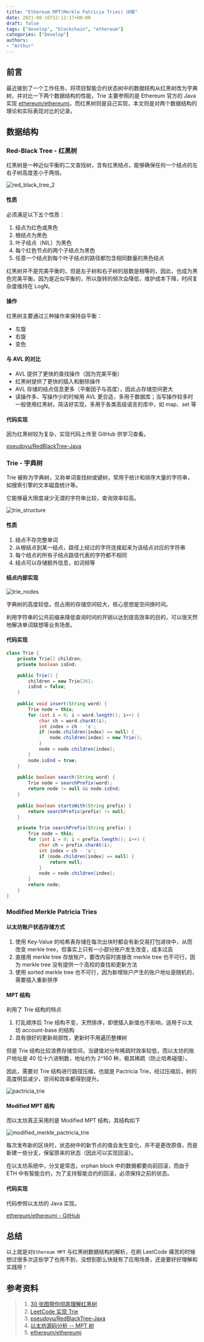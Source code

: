 ```yaml
---
title: "Ethereum MPT(Merkle Patricia Tries) 详解"
date: 2021-08-16T12:12:17+08:00
draft: false 
tags: ["develop", "blockchain", "ethereum"]
categories: ["Develop"]
authors:
- "Arthur"
---
```


## 前言

最近接到了一个工作任务，将项目智能合约状态树中的数据结构从红黑树改为字典树，并对比一下两个数据结构的性能，Trie 主要参照的是 Ethereum 官方的 Java 实现 [ethereum/ethereumj](https://github.com/ethereum/ethereumj/tree/develop/ethereumj-core/src/main/java/org/ethereum/trie)，而红黑树则是自己实现，本文则是对两个数据结构的理论和实际表现对比的记录。

## 数据结构

### Red-Black Tree - 红黑树

红黑树是一种近似平衡的二叉查找树，含有红黑结点，能够确保任何一个结点的左右子树高度差小于两倍。

![red_black_tree_2](https://cdn.jsdelivr.net/gh/pseudoyu/image_hosting@master/hugo_images/red_black_tree_2.png)
#### 性质

必须满足以下五个性质：

1. 结点为红色或黑色
2. 根结点为黑色
3. 叶子结点（NIL）为黑色
4. 每个红色节点的两个子结点为黑色
5. 任意一个结点到每个叶子结点的路径都包含相同数量的黑色结点

红黑树并不是完美平衡的，但是左子树和右子树的层数是相等的，因此，也成为黑色完美平衡。因为是近似平衡的，所以旋转的频次会降低，维护成本下降，时间复杂度维持在 LogN。

#### 操作

红黑树主要通过三种操作来保持自平衡：

- 左旋
- 右旋
- 变色

#### 与 AVL 的对比

- AVL 提供了更快的查找操作（因为完美平衡）
- 红黑树提供了更快的插入和删除操作
- AVL 存储的结点信息更多（平衡因子与高度），因此占存储空间更大
- 读操作多、写操作少的时候用 AVL 更合适，多用于数据库；当写操作较多时一般使用红黑树，简洁好实现，多用于各类高级语言的库中，如 map、set 等

#### 代码实现

因为红黑树较为复杂，实现代码上传至 GitHub 供学习查看。

[pseudoyu/RedBlackTree-Java](https://github.com/pseudoyu/RedBlackTree-java)

### Trie - 字典树

Trie 被称为字典树，又称单词查找树或键树，常用于统计和排序大量的字符串，如搜索引擎的文本磁盘统计等。

它能够最大限度减少无谓的字符串比较，查询效率较高。

![trie_structure](https://cdn.jsdelivr.net/gh/pseudoyu/image_hosting@master/hugo_images/trie_structure.png)
#### 性质

1. 结点不存完整单词
2. 从根结点到某一结点，路径上经过的字符连接起来为该结点对应的字符串
3. 每个结点的所有子结点路径代表的字符都不相同
4. 结点可以存储额外信息，如词频等

#### 结点内部实现

![trie_nodes](https://cdn.jsdelivr.net/gh/pseudoyu/image_hosting@master/hugo_images/trie_nodes.png)

字典树的高度较低，但占用的存储空间较大，核心思想是空间换时间。

利用字符串的公共前缀来降低查询时间的开销以达到提高效率的目的，可以很天然地解决单词联想等业务场景。

#### 代码实现

```java
class Trie {
    private Trie[] children;
    private boolean isEnd;

    public Trie() {
        children = new Trie[26];
        isEnd = false;
    }
    
    public void insert(String word) {
        Trie node = this;
        for (int i = 0; i < word.length(); i++) {
            char ch = word.charAt(i);
            int index = ch - 'a';
            if (node.children[index] == null) {
                node.children[index] = new Trie();
            }
            node = node.children[index];
        }
        node.isEnd = true;
    }
    
    public boolean search(String word) {
        Trie node = searchPrefix(word);
        return node != null && node.isEnd;
    }
    
    public boolean startsWith(String prefix) {
        return searchPrefix(prefix) != null;
    }

    private Trie searchPrefix(String prefix) {
        Trie node = this;
        for (int i = 0; i < prefix.length(); i++) {
            char ch = prefix.charAt(i);
            int index = ch - 'a';
            if (node.children[index] == null) {
                return null;
            }
            node = node.children[index];
        }
        return node;
    }
}
```

### Modified Merkle Patricia Tries

#### 以太坊账户状态存储方式

1. 使用 Key-Value 的哈希表存储在每次出块时都会有新交易打包进块中，从而改变 merkle tree，但事实上只有一小部分账户发生改变，成本过高
2. 直接用 merkle tree 存放账户，要改内容时直接改 merkle tree 也不可行，因为 merkle tree 没有提供一个高校的查找和更新方法
3. 使用 sorted merkle tree 也不可行，因为新增账户产生的账户地址是随机的，需要插入重新排序

#### MPT 结构

利用了 Trie 结构的特点

1. 打乱顺序后 Trie 结构不变，天然排序，即使插入新值也不影响，适用于以太坊 account-base 的结构
2. 具有很好的更新局部性，更新时不用遍历整棵树

但是 Trie 结构比较浪费存储空间，当键值对分布稀疏时效率较低，而以太坊的账户地址是 40 位十六进制数，地址约为 2^160 种，极其稀疏（防止哈希碰撞）。

因此，需要对 Trie 结构进行路径压缩，也就是 Pactricia Trie，经过压缩后，树的高度明显减少，空间和效率都得到提升。

![pactricia_trie](https://cdn.jsdelivr.net/gh/pseudoyu/image_hosting@master/hugo_images/pactricia_trie.png)

#### Modified MPT 结构

而以太坊真正采用的是 Modified MPT 结构，其结构如下

![modified_merkle_pactricia_trie](https://cdn.jsdelivr.net/gh/pseudoyu/image_hosting@master/hugo_images/modified_merkle_pactricia_trie.png)

每次发布新的区块时，状态树中的新节点的值会发生变化，并不是更改原值，而是新建一些分支，保留原来的状态（因此可以实现回滚）。

在以太坊系统中，分叉是常态，orphan block 中的数据都要向前回滚，而由于 ETH 中有智能合约，为了支持智能合约的回滚，必须保持之前的状态。

#### 代码实现

代码参照以太坊的 Java 实现。

[ethereum/ethereumj - GitHub](https://github.com/ethereum/ethereumj/tree/develop/ethereumj-core/src/main/java/org/ethereum/trie)

## 总结

以上就是对`Ethereum MPT` 与红黑树数据结构的解析，在刷 LeetCode 痛苦的时候想过很多次这些学了也用不到，没想到那么快就有了应用场景，还是要好好理解和实践呀！

## 参考资料

> 1. [30 张图带你彻底理解红黑树](https://www.jianshu.com/p/e136ec79235c)
> 2. [LeetCode 实现 Trie](https://leetcode-cn.com/problems/implement-trie-prefix-tree/solution/shi-xian-trie-qian-zhui-shu-by-leetcode-ti500/)
> 3. [pseudoyu/RedBlackTree-Java](https://github.com/pseudoyu/RedBlackTree-java)  
> 4. [以太坊源码分析 -- MPT 树](https://segmentfault.com/a/1190000016050921)
> 5. [ethereum/ethereumj](https://github.com/ethereum/ethereumj/tree/develop/ethereumj-core/src/main/java/org/ethereum/trie)